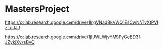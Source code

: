 # MastersProject


https://colab.research.google.com/drive/1lngVNadBkVWQ1EsCwNATvXtPVIzLuJJJ

https://colab.research.google.com/drive/1jIUWLWjvYM9PyGeBD3f-JZykjXvvsBvQ

